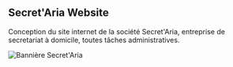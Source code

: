 ## Secret'Aria Website

Conception du site internet de la société Secret'Aria, entreprise de secretariat à domicile, toutes tâches administratives.

![Bannière Secret'Aria](https://github.com/Kelhann2608/secret-aria/assets/77285818/7deab96e-357b-4a73-bd79-61b39e5c11c0)

